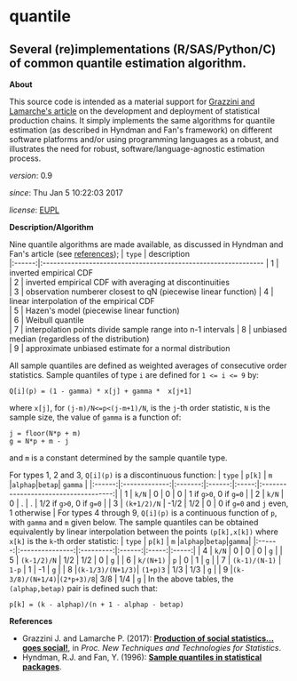 quantile
======

Several (re)implementations (R/SAS/Python/C) of common quantile estimation algorithm.
---

**About**

This source code is intended as a material support for [Grazzini and Lamarche's article](#References) on the  development and deployment of statistical production chains. It simply implements the same algorithms for quantile estimation (as described in Hyndman and Fan's framework) on different software platforms and/or using programming languages as a robust, and illustrates the need for robust, software/language-agnostic estimation process.

*version*:      0.9

*since*:        Thu Jan  5 10:22:03 2017

*license*:      [EUPL](https://joinup.ec.europa.eu/sites/default/files/eupl1.1.-licence-en_0.pdf)

**Description/Algorithm**

Nine quantile algorithms are made available, as discussed in Hyndman and Fan's article (see [references](#References)); 
	| `type` |                    description                                
	|:------:|:--------------------------------------------------------------
	|    1   | inverted empirical CDF                           			 
	|    2   | inverted empirical CDF with averaging at discontinuities             
	|    3   | observation numberer closest to qN (piecewise linear function) 
	|    4   | linear interpolation of the empirical CDF                     
	|    5   | Hazen's model (piecewise linear function)                     
	|    6   | Weibull quantile                                             
	|    7   | interpolation points divide sample range into n-1 intervals
	|    8   | unbiased median (regardless of the distribution)             
	|    9   | approximate unbiased estimate for a normal distribution  

All sample quantiles are defined as weighted averages of consecutive order statistics. Sample 
quantiles of type `i` are defined for `1 <= i <= 9` by:

	Q[i](p) = (1 - gamma) * x[j] + gamma *  x[j+1]
where `x[j]`, for `(j-m)/N<=p<(j-m+1)/N`, is the `j`-th order statistic, `N` is the sample 
size, the value of `gamma` is a function of:

	j = floor(N*p + m)
	g = N*p + m - j
and `m` is a constant determined by the sample quantile type. 

For types 1, 2 and 3, `Q[i](p)` is a discontinuous function:
| `type` |     `p[k]`    |   `m`   |`alphap`|`betap`|	             `gamma`               | 
|:------:|:-------------:|:-------:|:------:|:-----:|:------------------------------------:|
|    1   |     `k/N`     |    0    |    0   |   0   | 1 if `g>0`, 0 if `g=0`               |
|    2   |     `k/N`     |    0    |    .   |   .   | 1/2 if `g>0`, 0 if `g=0`             | 
|    3   |  `(k+1/2)/N`  |  -1/2   |   1/2  |   0   | 0 if `g=0` and `j` even, 1 otherwise | 
For types 4 through 9, `Q[i](p)` is a continuous function of `p`, with `gamma` and `m` given 
below. The sample quantiles can be obtained equivalently by linear interpolation between the 
points `(p[k],x[k])` where `x[k]` is the `k`-th order statistic:
| `type` |     `p[k]`      |    `m`    |`alphap`|`betap`|`gamma`| 
|:------:|:---------------:|:---------:|:------:|:-----:|:-----:|
|    4   |      `k/N`      |     0     |    0   |   0   |  `g`  | 
|    5   |   `(k-1/2)/N`   |    1/2    |   1/2  |   0   |  `g`  | 
|    6   |     `k/(N+1)`   |    `p`    |    0   |   1   |  `g`  | 
|    7   |  `(k-1)/(N-1)`  |   `1-p`   |    1   |  -1   |  `g`  | 
|    8   |`(k-1/3)/(N+1/3)`| `(1+p)3`  |   1/3  |  1/3  |  `g`  | 
|    9   |`(k-3/8)/(N+1/4)`|`(2*p+3)/8`|   3/8  |  1/4  |  `g`  | 
In the above tables, the `(alphap,betap)` pair is defined such that:

	p[k] = (k - alphap)/(n + 1 - alphap - betap)

**<a name="References"></a>References**

* Grazzini J. and Lamarche P. (2017): [**Production of social statistics... goes social!**](https://www.conference-service.com/NTTS2017/documents/agenda/data/abstracts/abstract_124.html), in _Proc.  New Techniques and Technologies for Statistics_.
* Hyndman, R.J. and Fan, Y. (1996): [**Sample quantiles in statistical packages**](http://www.jstor.org/stable/2684934).
